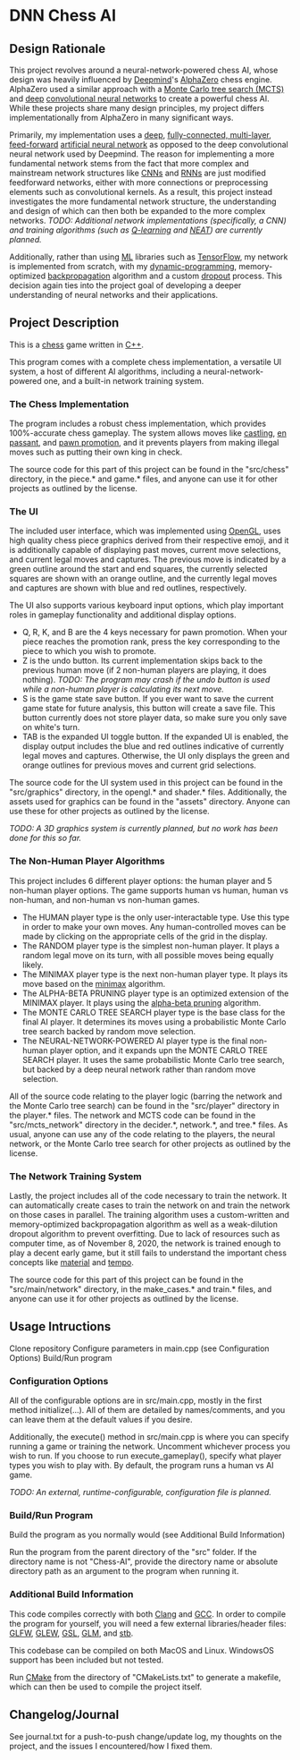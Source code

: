 # DNN Chess AI

## Design Rationale
This project revolves around a neural-network-powered chess AI, whose design was heavily influenced by [Deepmind](https://en.wikipedia.org/wiki/DeepMind)'s [AlphaZero](https://en.wikipedia.org/wiki/AlphaZero) chess engine. AlphaZero used a similar approach with a [Monte Carlo tree search (MCTS)](https://en.wikipedia.org/wiki/Monte_Carlo_tree_search) and [deep](https://en.wikipedia.org/wiki/Deep_learning#Deep_neural_networks) [convolutional neural networks](https://en.wikipedia.org/wiki/Convolutional_neural_network) to create a powerful chess AI. While these projects share many design principles, my project differs implementationally from AlphaZero in many significant ways.

Primarily, my implementation uses a [deep](https://en.wikipedia.org/wiki/Deep_learning#Deep_neural_networks), [fully-connected, multi-layer](https://en.wikipedia.org/wiki/Multilayer_perceptron), [feed-forward](https://en.wikipedia.org/wiki/Feedforward_neural_network) [artificial neural network](https://en.wikipedia.org/wiki/Artificial_neural_network) as opposed to the deep convolutional neural network used by Deepmind. The reason for implementing a more fundamental network stems from the fact that more complex and mainstream network structures like [CNNs](https://en.wikipedia.org/wiki/Convolutional_neural_network) and [RNNs](https://en.wikipedia.org/wiki/Recurrent_neural_network) are just modified feedforward networks, either with more connections or preprocessing elements such as convolutional kernels. As a result, this project instead investigates the more fundamental network structure, the understanding and design of which can then both be expanded to the more complex networks. *TODO: Additional network implementations (specifically, a CNN) and training algorithms (such as [Q-learning](https://en.wikipedia.org/wiki/Q-learning) and [NEAT](https://en.wikipedia.org/wiki/Neuroevolution_of_augmenting_topologies)) are currently planned.*

Additionally, rather than using [ML](https://en.wikipedia.org/wiki/Machine_learning) libraries such as [TensorFlow](https://www.tensorflow.org/), my network is implemented from scratch, with my [dynamic-programming](https://en.wikipedia.org/wiki/Dynamic_programming), memory-optimized [backpropagation](https://en.wikipedia.org/wiki/Backpropagation) algorithm and a custom [dropout](https://en.wikipedia.org/wiki/Dilution_(neural_networks)) process. This decision again ties into the project goal of developing a deeper understanding of neural networks and their applications.

## Project Description
This is a [chess](https://en.wikipedia.org/wiki/Chess) game written in [C++](https://en.wikipedia.org/wiki/C%2B%2B). 

This program comes with a complete chess implementation, a versatile UI system, a host of different AI algorithms, including a neural-network-powered one, and a built-in network training system.

### The Chess Implementation
The program includes a robust chess implementation, which provides 100%-accurate chess gameplay. The system allows moves like [castling](https://en.wikipedia.org/wiki/Castling), [en passant](https://en.wikipedia.org/wiki/En_passant), and [pawn promotion](https://en.wikipedia.org/wiki/Promotion_(chess)), and it prevents players from making illegal moves such as putting their own king in check.

The source code for this part of this project can be found in the "src/chess" directory, in the piece.\* and game.\* files, and anyone can use it for other projects as outlined by the license.

### The UI
The included user interface, which was implemented using [OpenGL](https://www.opengl.org), uses high quality chess piece graphics derived from their respective emoji, and it is additionally capable of displaying past moves, current move selections, and current legal moves and captures. The previous move is indicated by a green outline around the start and end squares, the currently selected squares are shown with an orange outline, and the currently legal moves and captures are shown with blue and red outlines, respectively.

The UI also supports various keyboard input options, which play important roles in gameplay functionality and additional display options.
- Q, R, K, and B are the 4 keys necessary for pawn promotion. When your piece reaches the promotion rank, press the key corresponding to the piece to which you wish to promote.
- Z is the undo button. Its current implementation skips back to the previous human move (if 2 non-human players are playing, it does nothing). *TODO: The program may crash if the undo button is used while a non-human player is calculating its next move.*
- S is the game state save button. If you ever want to save the current game state for future analysis, this button will create a save file. This button currently does not store player data, so make sure you only save on white's turn.
- TAB is the expanded UI toggle button. If the expanded UI is enabled, the display output includes the blue and red outlines indicative of currently legal moves and captures. Otherwise, the UI only displays the green and orange outlines for previous moves and current grid selections.

The source code for the UI system used in this project can be found in the "src/graphics" directory, in the opengl.\* and shader.\* files. Additionally, the assets used for graphics can be found in the "assets" directory. Anyone can use these for other projects as outlined by the license.

*TODO: A 3D graphics system is currently planned, but no work has been done for this so far.*

### The Non-Human Player Algorithms
This project includes 6 different player options: the human player and 5 non-human player options. The game supports human vs human, human vs non-human, and non-human vs non-human games.
- The HUMAN player type is the only user-interactable type. Use this type in order to make your own moves. Any human-controlled moves can be made by clicking on the appropriate cells of the grid in the display.
- The RANDOM player type is the simplest non-human player. It plays a random legal move on its turn, with all possible moves being equally likely.
- The MINIMAX player type is the next non-human player type. It plays its move based on the [minimax](https://en.wikipedia.org/wiki/Minimax) algorithm.
- The ALPHA-BETA PRUNING player type is an optimized extension of the MINIMAX player. It plays using the [alpha-beta pruning](https://en.wikipedia.org/wiki/Alpha%E2%80%93beta_pruning) algorithm.
- The MONTE CARLO TREE SEARCH player type is the base class for the final AI player. It determines its moves using a probabilistic Monte Carlo tree search backed by random move selection.
- The NEURAL-NETWORK-POWERED AI player type is the final non-human player option, and it expands upn the MONTE CARLO TREE SEARCH player. It uses the same probabilistic Monte Carlo tree search, but backed by a deep neural network rather than random move selection.

All of the source code relating to the player logic (barring the network and the Monte Carlo tree search) can be found in the "src/player" directory in the player.\* files. The network and MCTS code can be found in the "src/mcts_network" directory in the decider.\*, network.\*, and tree.\* files. As usual, anyone can use any of the code relating to the players, the neural network, or the Monte Carlo tree search for other projects as outlined by the license.

### The Network Training System
Lastly, the project includes all of the code necessary to train the network. It can automatically create cases to train the network on and train the network on those cases in parallel. The training algorithm uses a custom-written and memory-optimized backpropagation algorithm as well as a weak-dilution dropout algorithm to prevent overfitting. Due to lack of resources such as computer time, as of November 8, 2020, the network is trained enough to play a decent early game, but it still fails to understand the important chess concepts like [material](https://en.wikipedia.org/wiki/Glossary_of_chess#material) and [tempo](https://en.wikipedia.org/wiki/Tempo_(chess)).

The source code for this part of this project can be found in the "src/main/network" directory, in the make_cases.\* and train.\* files, and anyone can use it for other projects as outlined by the license.

## Usage Intructions
Clone repository
Configure parameters in main.cpp (see Configuration Options)
Build/Run program

### Configuration Options
All of the configurable options are in src/main.cpp, mostly in the first method initialize(...). All of them are detailed by names/comments, and you can leave them at the default values if you desire.

Additionally, the execute() method in src/main.cpp is where you can specify running a game or training the network. Uncomment whichever process you wish to run.
If you choose to run execute_gameplay(), specify what player types you wish to play with. By default, the program runs a human vs AI game.

*TODO: An external, runtime-configurable, configuration file is planned.*

### Build/Run Program
Build the program as you normally would (see Additional Build Information)

Run the program from the parent directory of the "src" folder.
If the directory name is not "Chess-AI", provide the directory name or absolute directory path as an argument to the program when running it.

### Additional Build Information
This code compiles correctly with both [Clang](https://clang.llvm.org/) and [GCC](https://gcc.gnu.org/). In order to compile the program for yourself, you will need a few external libraries/header files: [GLFW](https://www.glfw.org/), [GLEW](http://glew.sourceforge.net/), [GSL](https://www.gnu.org/software/gsl/), [GLM](https://glm.g-truc.net/0.9.9/index.html), and [stb](https://github.com/nothings/stb).

This codebase can be compiled on both MacOS and Linux. WindowsOS support has been included but not tested.

Run [CMake](https://cmake.org/) from the directory of "CMakeLists.txt" to generate a makefile, which can then be used to compile the project itself.

## Changelog/Journal
See journal.txt for a push-to-push change/update log, my thoughts on the project, and the issues I encountered/how I fixed them.

